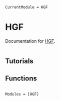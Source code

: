 ```@meta
CurrentModule = HGF
```

# HGF

Documentation for [HGF](https://github.com/ilabcode/HGF.jl).


```@contents
```

## Tutorials

## Functions

```@index
```

```@autodocs
Modules = [HGF]
```
